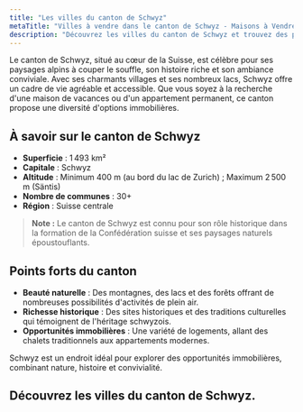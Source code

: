 ```yaml
---
title: "Les villes du canton de Schwyz"
metaTitle: "Villes à vendre dans le canton de Schwyz - Maisons à Vendre"
description: "Découvrez les villes du canton de Schwyz et trouvez des propriétés à vendre. Explorez des opportunités de vente exclusives."
---
```


Le canton de Schwyz, situé au cœur de la Suisse, est célèbre pour ses paysages alpins à couper le souffle, son histoire riche et son ambiance conviviale. Avec ses charmants villages et ses nombreux lacs, Schwyz offre un cadre de vie agréable et accessible. Que vous soyez à la recherche d'une maison de vacances ou d'un appartement permanent, ce canton propose une diversité d'options immobilières.

## À savoir sur le canton de Schwyz

- **Superficie** : 1 493 km²
- **Capitale** : Schwyz
- **Altitude** : Minimum 400 m (au bord du lac de Zurich) ; Maximum 2 500 m (Säntis)
- **Nombre de communes** : 30+
- **Région** : Suisse centrale

> **Note :** Le canton de Schwyz est connu pour son rôle historique dans la formation de la Confédération suisse et ses paysages naturels époustouflants.

## Points forts du canton

- **Beauté naturelle** : Des montagnes, des lacs et des forêts offrant de nombreuses possibilités d'activités de plein air.
- **Richesse historique** : Des sites historiques et des traditions culturelles qui témoignent de l'héritage schwyzois.
- **Opportunités immobilières** : Une variété de logements, allant des chalets traditionnels aux appartements modernes.

Schwyz est un endroit idéal pour explorer des opportunités immobilières, combinant nature, histoire et convivialité.

## Découvrez les villes du canton de Schwyz.
